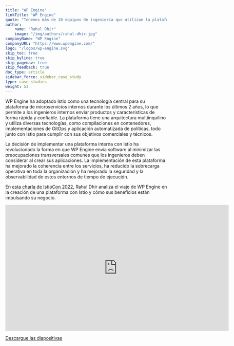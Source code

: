 ```yaml
---
title: "WP Engine"
linkTitle: "WP Engine"
quote: "Tenemos más de 20 equipos de ingeniería que utilizan la plataforma, que atienden a más de 30 aplicaciones que reciben tráfico en producción."
author:
    name: "Rahul Dhir"
    image: "/img/authors/rahul-dhir.jpg"
companyName: "WP Engine"
companyURL: "https://www.wpengine.com/"
logo: "/logos/wp-engine.svg"
skip_toc: true
skip_byline: true
skip_pagenav: true
skip_feedback: true
doc_type: article
sidebar_force: sidebar_case_study
type: case-studies
weight: 53
---
```


WP Engine ha adoptado Istio como una tecnología central para su plataforma de microservicios internos durante los últimos 2 años, lo que permite a los ingenieros internos enviar productos y características de forma rápida y confiable. La plataforma tiene una arquitectura multiinquilino y utiliza diversas tecnologías, como compilaciones en contenedores, implementaciones de GitOps y aplicación automatizada de políticas, todo junto con Istio para cumplir con sus objetivos comerciales y técnicos.

La decisión de implementar una plataforma interna con Istio ha revolucionado la forma en que WP Engine envía software al minimizar las preocupaciones transversales comunes que los ingenieros deben considerar al crear sus aplicaciones. La implementación de esta plataforma ha mejorado la coherencia entre los servicios, ha reducido la sobrecarga operativa en toda la organización y ha mejorado la seguridad y la observabilidad de estos entornos de tiempo de ejecución.

En [esta charla de IstioCon 2022](https://events.istio.io/istiocon-2022/sessions/how-wp-engine-uses-istio/), Rahul Dhir analiza el viaje de WP Engine en la creación de una plataforma con Istio y cómo sus beneficios están impulsando su negocio.

<iframe width="696" height="392" src="https://www.youtube.com/embed/aI-o1KYwBhs" title="YouTube video player" frameborder="0" allow="accelerometer; autoplay; clipboard-write; encrypted-media; gyroscope; picture-in-picture" allowfullscreen></iframe>

[Descargue las diapositivas](https://events.istio.io/istiocon-2022/slides/d5a-WPEngine.pdf)
